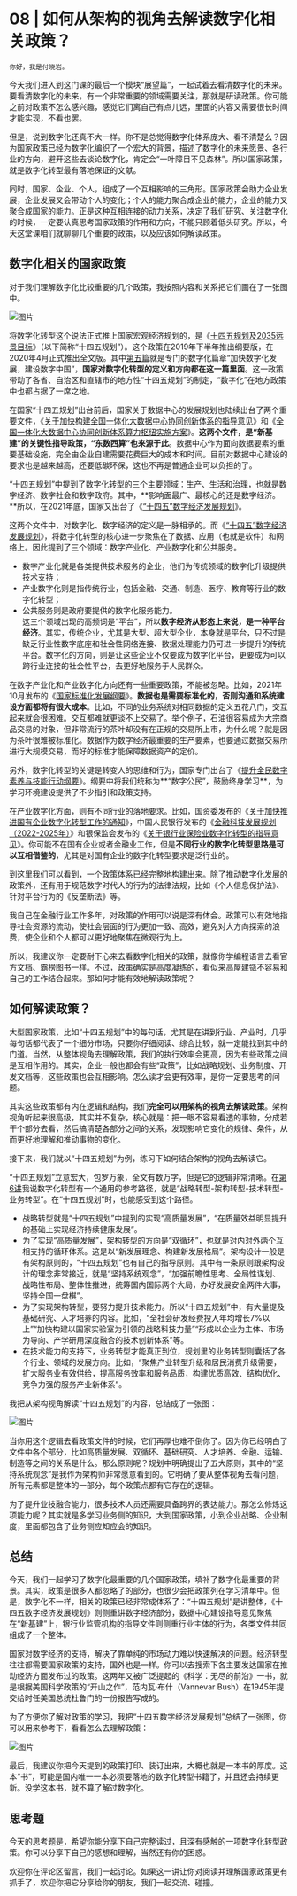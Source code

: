 # 08 | 如何从架构的视角去解读数字化相关政策？

    你好，我是付晓岩。

今天我们进入到这门课的最后一个模块“展望篇”，一起试着去看清数字化的未来。要看清数字化的未来，有一个非常重要的领域需要关注，那就是研读政策。你可能之前对政策不怎么感兴趣，感觉它们离自己有点儿远，里面的内容又需要很长时间才能实现，不看也罢。

但是，说到数字化还真不大一样。你不是总觉得数字化体系庞大、看不清楚么？因为国家政策已经为数字化编织了一个宏大的背景，描述了数字化的未来愿景、各行业的方向，避开这些去谈论数字化，肯定会“一叶障目不见森林”。所以国家政策，就是数字化转型最有落地保证的文献。

同时，国家、企业、个人，组成了一个互相影响的三角形。国家政策会助力企业发展，企业发展又会带动个人的变化；个人的能力聚合成企业的能力，企业的能力又聚合成国家的能力。正是这种互相连接的动力关系，决定了我们研究、关注数字化的时候，一定要认真思考国家政策的作用和方向，不能只顾着低头研究。所以，今天这堂课咱们就聊聊几个重要的政策，以及应该如何解读政策。

## 数字化相关的国家政策

对于我们理解数字化比较重要的几个政策，我按照内容和关系把它们画在了一张图中。

![图片](https://static001.geekbang.org/resource/image/d0/68/d089cb3dff06b7e0569a2f9c9fbe4d68.jpg?wh=1920x1008)

将数字化转型这个说法正式推上国家宏观经济规划的，是《[十四五规划及2035远景目标](http://news.youth.cn/gn/202103/t20210313_12766838.htm)》（以下简称“十四五规划”）。这个政策在2019年下半年推出纲要版，在2020年4月正式推出全文版。其中[第五篇](http://news.youth.cn/gn/202103/t20210313_12766838_5.htm)就是专门的数字化篇章“加快数字化发展，建设数字中国”，**国家对数字化转型的定义和方向都在这一篇里面**。这一政策带动了各省、自治区和直辖市的地方性“十四五规划”的制定，“数字化”在地方政策中也都占据了一席之地。

在国家“十四五规划”出台前后，国家关于数据中心的发展规划也陆续出台了两个重要文件，《[关于加快构建全国一体化大数据中心协同创新体系的指导意见](https://www.ndrc.gov.cn/xxgk/zcfb/tz/202012/t20201228_1260496.html?code=&state=123)》和《[全国一体化大数据中心协同创新体系算力枢纽实施方案](https://www.ndrc.gov.cn/xxgk/zcfb/tz/202105/P020210526354055584648.pdf)》。**这两个文件，是“新基建”的关键性指导政策，“东数西算”也来源于此**。数据中心作为面向数据要素的重要基础设施，完全由企业自建需要花费巨大的成本和时间。目前对数据中心建设的要求也是越来越高，还要低碳环保，这也不再是普通企业可以负担的了。

“十四五规划”中提到了数字化转型的三个主要领域：生产、生活和治理，也就是数字经济、数字社会和数字政府。其中，**影响面最广、最核心的还是数字经济。**所以，在2021年底，国家又出台了《[“十四五”数字经济发展规划](https://zycpzs.mofcom.gov.cn/ueditor/jsp/upload/file/20220118/1642492873238071096.pdf)》。

这两个文件中，对数字化、数字经济的定义是一脉相承的。而《[“十四五”数字经济发展规划](https://zycpzs.mofcom.gov.cn/ueditor/jsp/upload/file/20220118/1642492873238071096.pdf)》，将数字化转型的核心进一步聚焦在了数据、应用（也就是软件）和网络上。因此提到了三个领域：数字产业化、产业数字化和公共服务。

*   数字产业化就是各类提供技术服务的企业，他们为传统领域的数字化升级提供技术支持；
*   产业数字化则是指传统行业，包括金融、交通、制造、医疗、教育等行业的数字化转型；
*   公共服务则是政府要提供的数字化服务能力。  
    这三个领域出现的高频词是“平台”，所以**数字经济从形态上来说，是一种平台经济**。其实，传统企业，尤其是大型、超大型企业，本身就是平台，只不过是缺乏行业性数字底座和社会性网络连接、数据处理能力仍可进一步提升的传统平台。数字化的方向，则是让这些企业不仅要成为数字化平台，更要成为可以跨行业连接的社会性平台，去更好地服务于人民群众。

在数字产业化和产业数字化方向还有一些重要政策，不能被忽略。比如，2021年10月发布的《[国家标准化发展纲要](http://www.sac.gov.cn/zt/gyzt/zxdt/202110/t20211011_348074.html)》。**数据也是需要标准化的，否则沟通和系统建设方面都将有很大成本**。比如，不同的业务系统对相同数据的定义五花八门，交互起来就会很困难。交互都难就更谈不上交易了。举个例子，石油很容易成为大宗商品交易的对象，但非常流行的茶叶却没有在正规的交易所上市，为什么呢？就是因为茶叶很难被标准化。数据作为数字经济最重要的生产要素，也要通过数据交易所进行大规模交易，而好的标准才能保障数据资产的定价。

另外，数字化转型的关键是转变人的思维和行为，国家专门出台了《[提升全民数字素养与技能行动纲要](http://www.cac.gov.cn/2021-11/05/c_1637708867754305.htm)》。纲要中将我们统称为**“数字公民”，鼓励终身学习**，为学习环境建设提供了不少指引和政策支持。

在产业数字化方面，则有不同行业的落地要求。比如，国资委发布的《[关于加快推进国有企业数字化转型工作的通知](http://www.sasac.gov.cn/n2588020/n2588072/n2591148/n2591150/c15517908/content.html)》，中国人民银行发布的《[金融科技发展规划（2022-2025年）](http://www.china-cer.com.cn/guwen/2022010516303.html)》和银保监会发布的《[关于银行业保险业数字化转型的指导意见](http://www.gov.cn/zhengce/zhengceku/2022-01/27/content_5670680.htm)》。你可能不在国有企业或者金融业工作，但是**不同行业的数字化转型思路是可以互相借鉴的**，尤其是对国有企业的数字化转型要求是泛行业的。

到这里我们可以看到，一个政策体系已经完整地构建出来。除了推动数字化发展的政策外，还有用于规范数字时代人的行为的法律法规，比如《个人信息保护法》、针对平台行为的《反垄断法》等。

我自己在金融行业工作多年，对政策的作用可以说是深有体会。政策可以有效地指导社会资源的流动，使社会层面的行为更加一致、高效，避免对大方向探索的浪费，使企业和个人都可以更好地聚焦在微观行为上。

所以，我建议你一定要耐下心来去看数字化相关的政策，就像你学编程语言去看官方文档、霸榜图书一样。不过，政策确实是高度凝练的，看似来高屋建瓴不容易和自己的工作结合起来。那如何才能有效地解读政策呢？

## 如何解读政策？

大型国家政策，比如“十四五规划”中的每句话，尤其是在讲到行业、产业时，几乎每句话都代表了一个细分市场，只要你仔细阅读、综合比较，就一定能找到其中的门道。当然，从整体视角去理解政策，我们的执行效率会更高，因为有些政策之间是互相作用的。其实，企业一般也都会有些“政策”，比如战略规划、业务制度、开发文档等，这些政策也会互相影响。怎么读才会更有效率，是你一定要思考的问题。

其实这些政策都有内在逻辑和结构，我们**完全可以用架构的视角去解读政策**。架构视角听起来很高级，其实并不复杂，核心就是：把一眼不容易看透的事物，分成若干个部分去看，然后搞清楚各部分之间的关系，发现影响它变化的规律、条件，从而更好地理解和推动事物的变化。

接下来，我们就以“十四五规划”为例，练习下如何结合架构的视角去解读它。

“十四五规划”立意宏大，包罗万象，全文有数万字，但是它的逻辑非常清晰。在[第6讲](https://time.geekbang.org/column/article/520611)我说数字化转型有一个通用的参考路径，就是“战略转型-架构转型-技术转型-业务转型”。在“十四五规划”时，也能感受到这个路径。

*   战略转型就是“十四五规划”中提到的实现“高质量发展”，“在质量效益明显提升的基础上实现经济持续健康发展”。
*   为了实现“高质量发展”，架构转型的方向是“双循环”，也就是对内对外两个互相支持的循环体系。这是以“新发展理念、构建新发展格局”。架构设计一般是有架构原则的，“十四五规划”也有自己的指导原则。其中有一条原则跟架构设计的理念非常接近，就是“坚持系统观念”，“加强前瞻性思考、全局性谋划、战略性布局、整体性推进，统筹国内国际两个大局，办好发展安全两件大事，坚持全国一盘棋”。
*   为了实现架构转型，要努力提升技术能力。所以“十四五规划”中，有大量提及基础研究、人才培养的内容。比如，“全社会研发经费投入年均增长7%以上”“加快构建以国家实验室为引领的战略科技力量”“形成以企业为主体、市场为导向、产学研用深度融合的技术创新体系”等。
*   在技术能力的支持下，业务转型才能真正到位，规划里的业务转型则囊括了各个行业、领域的发展方向。比如，“聚焦产业转型升级和居民消费升级需要，扩大服务业有效供给，提高服务效率和服务品质，构建优质高效、结构优化、竞争力强的服务产业新体系”。

我把从架构视角解读“十四五规划”的内容，总结成了一张图：

![图片](https://static001.geekbang.org/resource/image/0d/af/0dbee83c1c8a24a621a38fa5259a90af.jpg?wh=1920x685)

当你用这个逻辑去看政策文件的时候，它们再厚也难不倒你了。因为你已经明白了文件中各个部分，比如高质量发展、双循环、基础研究、人才培养、金融、运输、制造等之间的关系是什么。那么原则呢？规划中明确提出了五大原则，其中的“坚持系统观念”是我作为架构师非常愿意看到的。它明确了要从整体视角去看问题，所有元素都是整体的一部分，每个政策点都有它存在的逻辑。

为了提升业技融合能力，很多技术人员还需要具备跨界的表达能力。那怎么修炼这项能力呢？其实就是多学习业务侧的知识，大到国家政策，小到企业战略、企业制度，里面都包含了业务侧应知应会的知识。

## 总结

今天，我们一起学习了数字化最重要的几个国家政策，填补了数字化最重要的背景。其实，政策是很多人都忽略了的部分，也很少会把政策列在学习清单中。但是，数字化不一样，相关的政策已经非常成体系了：“十四五规划”是讲整体，《十四五数字经济发展规划》则侧重讲数字经济部分，数据中心建设指导意见聚焦在“新基建”上，银行业监管机构的指导文件则侧重行业主体的行为，各类文件共同组成了一个整体。

国家对数字经济的支持，解决了靠单纯的市场动力难以快速解决的问题。经济转型往往都需要国家政策的支持，国外也是一样。你可以去搜索下各主要发达国家在推动经济方面发布过的政策。这两年又被广泛提起的《科学：无尽的前沿》一书，就是根据美国科学政策的“开山之作”，范内瓦·布什（Vannevar Bush）在1945年提交给时任美国总统杜鲁门的一份报告写成的。

为了方便你了解对政策的学习，我把“十四五数字经济发展规划”总结了一张图，你可以用来参考下，看看怎么去理解政策：

![图片](https://static001.geekbang.org/resource/image/89/3a/89d561ea99e347df7df6f86ca98ce13a.jpg?wh=1920x1036)

最后，我建议你把今天提到的政策打印、装订出来，大概也就是一本书的厚度。这本“书”，可能是国内唯一一本必须要落地的数字化转型书籍了，并且还会持续更新。没学这本书，就不算了解过数字化。

## 思考题

今天的思考题是，希望你能分享下自己完整读过，且深有感触的一项数字化转型政策。你可以分享下自己的感想和理解，当然还有你的困惑。

欢迎你在评论区留言，我们一起讨论。如果这一讲让你对阅读并理解国家政策更有抓手了，欢迎你把它分享给你的朋友，我们一起交流、碰撞。
    